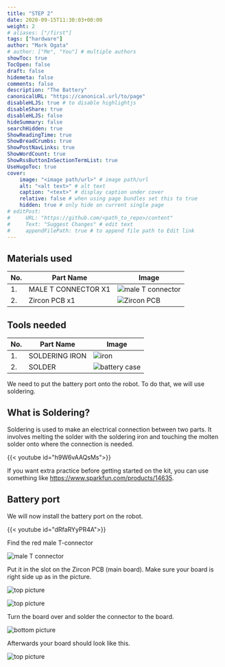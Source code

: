 ```yaml
---
title: "STEP 2"
date: 2020-09-15T11:30:03+00:00
weight: 2
# aliases: ["/first"]
tags: ["hardware"]
author: "Mark Ogata"
# author: ["Me", "You"] # multiple authors
showToc: true
TocOpen: false
draft: false
hidemeta: false
comments: false
description: "The Battery"
canonicalURL: "https://canonical.url/to/page"
disableHLJS: true # to disable highlightjs
disableShare: true
disableHLJS: false
hideSummary: false
searchHidden: true
ShowReadingTime: true
ShowBreadCrumbs: true
ShowPostNavLinks: true
ShowWordCount: true
ShowRssButtonInSectionTermList: true
UseHugoToc: true
cover:
    image: "<image path/url>" # image path/url
    alt: "<alt text>" # alt text
    caption: "<text>" # display caption under cover
    relative: false # when using page bundles set this to true
    hidden: true # only hide on current single page
# editPost:
#     URL: "https://github.com/<path_to_repo>/content"
#     Text: "Suggest Changes" # edit text
#     appendFilePath: true # to append file path to Edit link
---
```




## Materials used

| No. | Part Name                  | Image                                |
|-----|--------------------------|-------------------------------------|
| 1.  | MALE T CONNECTOR X1    | ![male T connector](/img/tconnector.jpg)  |
| 2.  | Zircon PCB x1           | ![Zircon PCB](/img/mainboard.jpg)           |


## Tools needed

| No. | Part Name                  | Image                                |
|-----|--------------------------|-------------------------------------|
| 1.  | SOLDERING IRON     | ![iron](/img/iron.jpg)  |
| 2.  | SOLDER             | ![battery case](/img/solder.jpg) |

We need to put the battery port onto the robot. To do that, we will use soldering.

## What is Soldering?

Soldering is used to make an electrical connection between two parts. It involves melting the solder with the soldering iron and touching the molten solder onto where the connection is needed.

{{< youtube id="h9W6vAAQsMs">}}

If you want extra practice before getting started on the kit, you can use something like https://www.sparkfun.com/products/14635.


## Battery port

We will now install the battery port on the robot.

{{< youtube id="dRfaRYyPR4A">}}

Find the red male T-connector

![male T connector](/img/tconnector.jpg)

Put it in the slot on the Zircon PCB (main board). Make sure your board is right side up as in the picture.

![top picture](/img/mainboard_before_T.jpg)

![top picture](/img/mainboard_before_T_back.jpg)

Turn the board over and solder the connector to the board.

![bottom picture](/img/tconnectorsoldered.jpg)

Afterwards your board should look like this.

![top picture](/img/mainboard_before_T.jpg)

